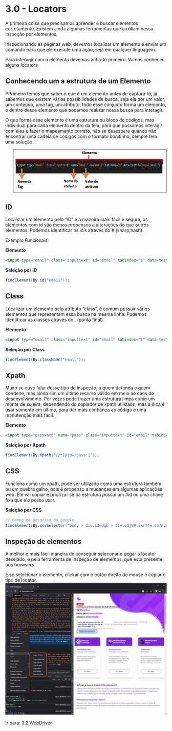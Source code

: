 # 3.0 - Locators

A primeira coisa que precisamos aprender é buscar elementos corretamente. Existem ainda algumas ferramentas que auxiliam nessa inspeção por elementos.

Inspecionando as páginas web, devemos localizar um elemento e enviar um comando para que ele execute uma ação, seja em qualquer linguagem.

Para interagir com o elemento devemos acha-lo primeiro. Vamos conhecer alguns locators.

## Conhecendo um a estrutura de um Elemento

PPrimeiro temos que saber o que é um elemento antes de captura-lo, já sabemos que existem várias possibilidades de busca, seja ela por um valor, um conteúdo, uma tag, um atributo, todo esse conjunto forma um elemento, e dentro desse elemento que podemos realizar nossa busca para interagir.

O que forma esse elemento é uma estrutura ou bloco de códigos, mas individual para cada elemento dentro da tela, para que possamos interagir com eles e fazer o mapeamento correto, não se desespere quando não encontrar uma cadeia de códigos com o formato bonitinho, sempre tem uma solução.
<ul>
     <img src="../images/elemento-estrutura.webp">
</ul>

## ID

Localizar um elemento pelo “ID” é a maneira mais fácil e segura, os elementos com id são menos propensos a alterações do que outros elementos. Podemos identificar os id’s através do # (sharp,hash).

Exemplo Funcionais:

**Elemento**
```html
<input type="email" class="inputtext" id="email" tabindex="1" data-testid="royal_email">
```

**Seleção por ID**
```Java
findElement(By.id("email"));
```

## Class

Localizar um elemento pelo atributo “class”, é comum possuir vários elementos que representam essa busca na mesma linha. Podemos identificar as classes através do . (ponto final).

**Elemento**
```html
<input type="email" class="inputtext" id="email" tabindex="1" data-testid="royal_email">
```

**Seleção por Class**
```Java
findElement(By.className("email"));
```

## Xpath

Muito se ouve falar desse tipo de inspeção, a quem defenda e quem condene, mas ainda sim um último recurso válido em meio ao caos do desenvolvimento. Por vezes pode trazer uma estrutura limpa como um monte de sujeira, dependendo do copiador de xpath utilizado, mas a dica é usar somente em último, para dar mais confiança ao código e uma manutenção mais fácil.

**Elemento**
```html
<input type="password" name="pass" class="inputtext" id="email" tabindex="1" data-testid="royal_email">
```

**Seleção por Xpath**
```Java
findElement(By.Xpath("//*[@id='pass']"));
```

## CSS

Funciona como um xpath, pode ser utilizado como uma estrutura também ou um quebra galho, pois é propenso a mudanças em algumas aplicações web. Ele vai copiar e priorizar se na estrutura possui um #id ou uma chave fixa que ele possa usar.


**Seleção por CSS**
```Java
// Campo de pesquisa do google
findElement(By.cssSelector("body > div.L3eUgb > div.o3j99.ikrT4e.om7nvf > form > div:nth-child(1) > div.A8SBwf > div.RNNXgb > div > div.a4bIc > input"));
```

## Inspeção de elementos

A melhor e mais fácil maneira de conseguir seleconar e pegar o locator desejado, e pela ferramenta de inspeção de elementos, que esta presente nos browsers.

É só selecionar o elemento, clickar com o botão direito do mouse e copiar o tipo de locator.
<img src="../images/elemento.png">

Ir para: [3.2 WebDriver](2-WebDriver.md)
